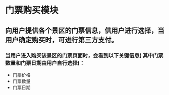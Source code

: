 ﻿# 门票购买模块
## 向用户提供各个景区的门票信息，供用户进行选择，当用户确定购买时，可进行第三方支付。
### 当用户进入购买该景区的门票页面时，会看到以下关键信息( 其中门票数量和门票日期由用户自行选择)：
 - 门票价格
 - 门票数量
 - 门票日期

